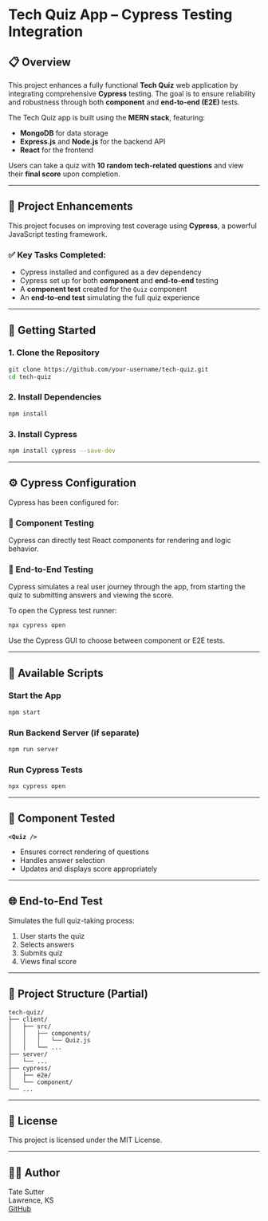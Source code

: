 # Tech Quiz App – Cypress Testing Integration

## 📋 Overview

This project enhances a fully functional **Tech Quiz** web application by integrating comprehensive **Cypress** testing. The goal is to ensure reliability and robustness through both **component** and **end-to-end (E2E)** tests.

The Tech Quiz app is built using the **MERN stack**, featuring:
- **MongoDB** for data storage
- **Express.js** and **Node.js** for the backend API
- **React** for the frontend

Users can take a quiz with **10 random tech-related questions** and view their **final score** upon completion.

---

## 🧪 Project Enhancements

This project focuses on improving test coverage using **Cypress**, a powerful JavaScript testing framework.

### ✅ Key Tasks Completed:
- Cypress installed and configured as a dev dependency
- Cypress set up for both **component** and **end-to-end** testing
- A **component test** created for the `Quiz` component
- An **end-to-end test** simulating the full quiz experience

---

## 🚀 Getting Started

### 1. Clone the Repository
```bash
git clone https://github.com/your-username/tech-quiz.git
cd tech-quiz
```

### 2. Install Dependencies
```bash
npm install
```

### 3. Install Cypress
```bash
npm install cypress --save-dev
```

---

## ⚙️ Cypress Configuration

Cypress has been configured for:

### 🔹 Component Testing
Cypress can directly test React components for rendering and logic behavior.

### 🔹 End-to-End Testing
Cypress simulates a real user journey through the app, from starting the quiz to submitting answers and viewing the score.

To open the Cypress test runner:
```bash
npx cypress open
```

Use the Cypress GUI to choose between component or E2E tests.

---

## 🧩 Available Scripts

### Start the App
```bash
npm start
```

### Run Backend Server (if separate)
```bash
npm run server
```

### Run Cypress Tests
```bash
npx cypress open
```

---

## 🧠 Component Tested

**`<Quiz />`**
- Ensures correct rendering of questions
- Handles answer selection
- Updates and displays score appropriately

---

## 🌐 End-to-End Test

Simulates the full quiz-taking process:
1. User starts the quiz
2. Selects answers
3. Submits quiz
4. Views final score

---

## 📂 Project Structure (Partial)

```
tech-quiz/
├── client/
│   ├── src/
│   │   ├── components/
│   │   │   └── Quiz.js
│   │   └── ...
├── server/
│   └── ...
├── cypress/
│   ├── e2e/
│   └── component/
└── ...
```

---

## 📄 License

This project is licensed under the MIT License.

---

## 👨‍💻 Author

Tate Sutter  
Lawrence, KS  
[GitHub](https://github.com/your-username)
